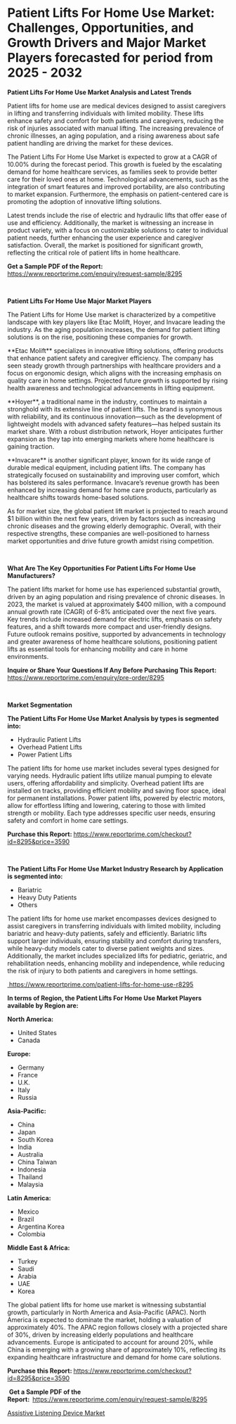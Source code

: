 <p><h1>Patient Lifts For Home Use Market: Challenges, Opportunities, and Growth Drivers and Major Market Players forecasted for period from 2025 - 2032</h1></p><p><strong>Patient Lifts For Home Use Market Analysis and Latest Trends</strong></p>
<p><p>Patient lifts for home use are medical devices designed to assist caregivers in lifting and transferring individuals with limited mobility. These lifts enhance safety and comfort for both patients and caregivers, reducing the risk of injuries associated with manual lifting. The increasing prevalence of chronic illnesses, an aging population, and a rising awareness about safe patient handling are driving the market for these devices.</p><p>The Patient Lifts For Home Use Market is expected to grow at a CAGR of 10.00% during the forecast period. This growth is fueled by the escalating demand for home healthcare services, as families seek to provide better care for their loved ones at home. Technological advancements, such as the integration of smart features and improved portability, are also contributing to market expansion. Furthermore, the emphasis on patient-centered care is promoting the adoption of innovative lifting solutions.</p><p>Latest trends include the rise of electric and hydraulic lifts that offer ease of use and efficiency. Additionally, the market is witnessing an increase in product variety, with a focus on customizable solutions to cater to individual patient needs, further enhancing the user experience and caregiver satisfaction. Overall, the market is positioned for significant growth, reflecting the critical role of patient lifts in home healthcare.</p></p>
<p><strong>Get a Sample PDF of the Report:&nbsp;</strong> <a href="https://www.reportprime.com/enquiry/request-sample/8295?utm_campaign=2636&utm_medium=2&utm_source=Github&utm_content=ia&utm_term=19032025&utm_id=patient-lifts-for-home-use">https://www.reportprime.com/enquiry/request-sample/8295</a></p>
<p>&nbsp;</p>
<p><strong>Patient Lifts For Home Use Major Market Players</strong></p>
<p><p>The Patient Lifts for Home Use market is characterized by a competitive landscape with key players like Etac Molift, Hoyer, and Invacare leading the industry. As the aging population increases, the demand for patient lifting solutions is on the rise, positioning these companies for growth.</p><p>**Etac Molift** specializes in innovative lifting solutions, offering products that enhance patient safety and caregiver efficiency. The company has seen steady growth through partnerships with healthcare providers and a focus on ergonomic design, which aligns with the increasing emphasis on quality care in home settings. Projected future growth is supported by rising health awareness and technological advancements in lifting equipment.</p><p>**Hoyer**, a traditional name in the industry, continues to maintain a stronghold with its extensive line of patient lifts. The brand is synonymous with reliability, and its continuous innovation—such as the development of lightweight models with advanced safety features—has helped sustain its market share. With a robust distribution network, Hoyer anticipates further expansion as they tap into emerging markets where home healthcare is gaining traction.</p><p>**Invacare** is another significant player, known for its wide range of durable medical equipment, including patient lifts. The company has strategically focused on sustainability and improving user comfort, which has bolstered its sales performance. Invacare’s revenue growth has been enhanced by increasing demand for home care products, particularly as healthcare shifts towards home-based solutions.</p><p>As for market size, the global patient lift market is projected to reach around $1 billion within the next few years, driven by factors such as increasing chronic diseases and the growing elderly demographic. Overall, with their respective strengths, these companies are well-positioned to harness market opportunities and drive future growth amidst rising competition.</p></p>
<p>&nbsp;</p>
<p><strong>What Are The Key Opportunities For Patient Lifts For Home Use Manufacturers?</strong></p>
<p><p>The patient lifts market for home use has experienced substantial growth, driven by an aging population and rising prevalence of chronic diseases. In 2023, the market is valued at approximately $400 million, with a compound annual growth rate (CAGR) of 6-8% anticipated over the next five years. Key trends include increased demand for electric lifts, emphasis on safety features, and a shift towards more compact and user-friendly designs. Future outlook remains positive, supported by advancements in technology and greater awareness of home healthcare solutions, positioning patient lifts as essential tools for enhancing mobility and care in home environments.</p></p>
<p><strong>Inquire or Share Your Questions If Any Before Purchasing This Report:</strong> <a href="https://www.reportprime.com/enquiry/pre-order/8295?utm_campaign=2636&utm_medium=2&utm_source=Github&utm_content=ia&utm_term=19032025&utm_id=patient-lifts-for-home-use">https://www.reportprime.com/enquiry/pre-order/8295</a></p>
<p>&nbsp;</p>
<p><strong>Market Segmentation</strong></p>
<p><strong>The Patient Lifts For Home Use Market Analysis by types is segmented into:</strong></p>
<p><ul><li>Hydraulic Patient Lifts</li><li>Overhead Patient Lifts</li><li>Power Patient Lifts</li></ul></p>
<p><p>The patient lifts for home use market includes several types designed for varying needs. Hydraulic patient lifts utilize manual pumping to elevate users, offering affordability and simplicity. Overhead patient lifts are installed on tracks, providing efficient mobility and saving floor space, ideal for permanent installations. Power patient lifts, powered by electric motors, allow for effortless lifting and lowering, catering to those with limited strength or mobility. Each type addresses specific user needs, ensuring safety and comfort in home care settings.</p></p>
<p><strong>Purchase this Report:&nbsp;</strong><a href="https://www.reportprime.com/checkout?id=8295&price=3590&utm_campaign=2636&utm_medium=2&utm_source=Github&utm_content=ia&utm_term=19032025&utm_id=patient-lifts-for-home-use">https://www.reportprime.com/checkout?id=8295&price=3590</a></p>
<p>&nbsp;</p>
<p><strong>The Patient Lifts For Home Use Market Industry Research by Application is segmented into:</strong></p>
<p><ul><li>Bariatric</li><li>Heavy Duty Patients</li><li>Others</li></ul></p>
<p><p>The patient lifts for home use market encompasses devices designed to assist caregivers in transferring individuals with limited mobility, including bariatric and heavy-duty patients, safely and efficiently. Bariatric lifts support larger individuals, ensuring stability and comfort during transfers, while heavy-duty models cater to diverse patient weights and sizes. Additionally, the market includes specialized lifts for pediatric, geriatric, and rehabilitation needs, enhancing mobility and independence, while reducing the risk of injury to both patients and caregivers in home settings.</p></p>
<p><a href="https://www.reportprime.com/patient-lifts-for-home-use-r8295?utm_campaign=2636&utm_medium=2&utm_source=Github&utm_content=ia&utm_term=19032025&utm_id=patient-lifts-for-home-use">&nbsp;https://www.reportprime.com/patient-lifts-for-home-use-r8295</a></p>
<p><strong>In terms of Region, the Patient Lifts For Home Use Market Players available by Region are:</strong></p>
<p>
    <p> <strong> North America: </strong>
        <ul>
            <li>United States</li>
            <li>Canada</li>
        </ul>
        </p> 
    <p> <strong> Europe: </strong>
        <ul>
            <li>Germany</li>
            <li>France</li>
            <li>U.K.</li>
            <li>Italy</li>
            <li>Russia</li>
        </ul>
        </p> 
    <p> <strong> Asia-Pacific: </strong>
        <ul>
            <li>China</li>
            <li>Japan</li>
            <li>South Korea</li>
            <li>India</li>
            <li>Australia</li>
            <li>China Taiwan</li>
            <li>Indonesia</li>
            <li>Thailand</li>
            <li>Malaysia</li>
        </ul>
        </p> 
    <p> <strong> Latin America: </strong>
        <ul>
            <li>Mexico</li>
            <li>Brazil</li>
            <li>Argentina Korea</li>
            <li>Colombia</li>
        </ul>
        </p> 
    <p> <strong> Middle East & Africa: </strong>
        <ul>
            <li>Turkey</li>
            <li>Saudi</li>
            <li>Arabia</li>
            <li>UAE</li>
            <li>Korea</li>
        </ul>
    </p>
    </p>
<p><p>The global patient lifts for home use market is witnessing substantial growth, particularly in North America and Asia-Pacific (APAC). North America is expected to dominate the market, holding a valuation of approximately 40%. The APAC region follows closely with a projected share of 30%, driven by increasing elderly populations and healthcare advancements. Europe is anticipated to account for around 20%, while China is emerging with a growing share of approximately 10%, reflecting its expanding healthcare infrastructure and demand for home care solutions.</p></p>
<p><strong>Purchase this Report: </strong><a href="https://www.reportprime.com/checkout?id=8295&price=3590&utm_campaign=2636&utm_medium=2&utm_source=Github&utm_content=ia&utm_term=19032025&utm_id=patient-lifts-for-home-use">https://www.reportprime.com/checkout?id=8295&price=3590</a></p>
<p>&nbsp;<strong>Get a Sample PDF of the Report:&nbsp;&nbsp;</strong><a href="https://www.reportprime.com/enquiry/request-sample/8295?utm_campaign=2636&utm_medium=2&utm_source=Github&utm_content=ia&utm_term=19032025&utm_id=patient-lifts-for-home-use">https://www.reportprime.com/enquiry/request-sample/8295</a></p>
<p><strong></strong></p>
<p><p><a href="https://github.com/foddekampo/Market-Research-Report-List-1/blob/main/assistive-listening-device-market.md?utm_campaign=2636&utm_medium=2&utm_source=Github&utm_content=ia&utm_term=19032025&utm_id=patient-lifts-for-home-use">Assistive Listening Device Market</a></p></p>